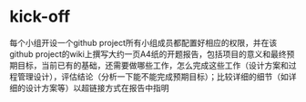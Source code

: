 kick-off
========

每个小组开设一个github project所有小组成员都配置好相应的权限，并在该github project的wiki上撰写大约一页A4纸的开题报告，包括项目的意义和最终预期目标，当前已有的基础，还需要做哪些工作，怎么完成这些工作（设计方案和过程管理设计），评估结论（分析一下能不能完成预期目标）；比较详细的细节（如详细的设计方案等）以超链接方式在报告中指明

